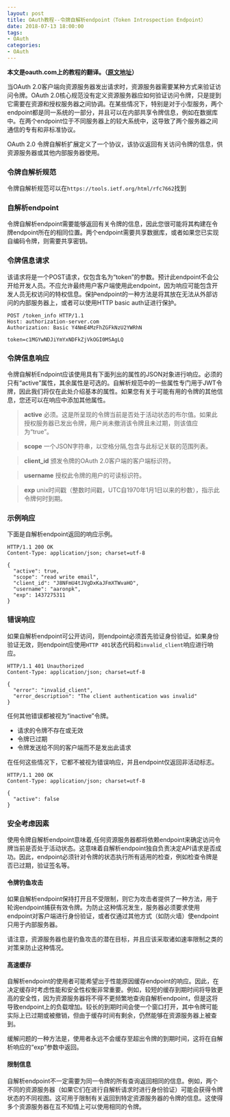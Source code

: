 ```yaml
---
layout: post
title: OAuth教程--令牌自解析endpoint（Token Introspection Endpoint）
date: 2018-07-13 18:00:00
tags: 
- OAuth
categories:
- OAuth
---
```

**本文是oauth.com上的教程的翻译。（[原文地址](https://www.oauth.com)）**

当OAuth 2.0客户端向资源服务器发出请求时，资源服务器需要某种方式来验证访问令牌。OAuth 2.0核心规范没有定义资源服务器应如何验证访问令牌，只是提到它需要在资源和授权服务器之间协调。在某些情况下，特别是对于小型服务，两个endpoint都是同一系统的一部分，并且可以在内部共享令牌信息，例如在数据库中。在两个endpoint位于不同服务器上的较大系统中，这导致了两个服务器之间通信的专有和非标准协议。

OAuth 2.0 令牌自解析扩展定义了一个协议，该协议返回有关访问令牌的信息，供资源服务器或其他内部服务器使用。

### 令牌自解析规范

令牌自解析规范可以在`https://tools.ietf.org/html/rfc7662`找到

### 自解析endpoint

令牌自解析endpoint需要能够返回有关令牌的信息，因此您很可能将其构建在令牌endpoint所在的相同位置。两个endpoint需要共享数据库，或者如果您已实现自编码令牌，则需要共享密钥。

### 令牌信息请求

该请求将是一个POST请求，仅包含名为“token”的参数。预计此endpoint不会公开给开发人员。不应允许最终用户客户端使用此endpoint，因为响应可能包含开发人员无权访问的特权信息。保护endpoint的一种方法是将其放在无法从外部访问的内部服务器上，或者可以使用HTTP basic auth证进行保护。

```http
POST /token_info HTTP/1.1
Host: authorization-server.com
Authorization: Basic Y4NmE4MzFhZGFkNzU2YWRhN
 
token=c1MGYwNDJiYmYxNDFkZjVkOGI0MSAgLQ
```

### 令牌信息响应

令牌自解析Endpoint应该使用具有下面列出的属性的JSON对象进行响应。必须的只有“active”属性，其余属性是可选的。自解析规范中的一些属性专门用于JWT令牌，因此我们将仅在此处介绍基本的属性。如果您有关于可能有用的令牌的其他信息，您还可以在响应中添加其他属性。

> **active**
> 必须。这是所呈现的令牌当前是否处于活动状态的布尔值。如果此授权服务器已发出令牌，用户尚未撤消该令牌且未过期，则该值应为“true”。

> **scope**
> 一个JSON字符串，以空格分隔,包含与此标记关联的范围列表。

> **client_id**
颁发令牌的OAuth 2.0客户端的客户端标识符。

> **username**
> 授权此令牌的用户的可读标识符。

> **exp**
> unix时间戳（整数时间戳，UTC自1970年1月1日以来的秒数），指示此令牌何时到期。

### 示例响应

下面是自解析endpoint返回的响应示例。

```http
HTTP/1.1 200 OK
Content-Type: application/json; charset=utf-8
 
{
  "active": true,
  "scope": "read write email",
  "client_id": "J8NFmU4tJVgDxKaJFmXTWvaHO",
  "username": "aaronpk",
  "exp": 1437275311
}
```

### 错误响应

如果自解析endpoint可公开访问，则endpoint必须首先验证身份验证。如果身份验证无效，则endpoint应使用`HTTP 401`状态代码和`invalid_client`响应进行响应。

```http
HTTP/1.1 401 Unauthorized
Content-Type: application/json; charset=utf-8
 
{
  "error": "invalid_client",
  "error_description": "The client authentication was invalid"
}
```

任何其他错误都被视为“inactive”令牌。

- 请求的令牌不存在或无效
- 令牌已过期
- 令牌发送给不同的客户端而不是发出此请求

在任何这些情况下，它都不被视为错误响应，并且endpoint仅返回非活动标志。

```http
HTTP/1.1 200 OK
Content-Type: application/json; charset=utf-8
 
{
  "active": false
}
```

### 安全考虑因素

使用令牌自解析endpoint意味着,任何资源服务器都将依赖endpoint来确定访问令牌当前是否处于活动状态。这意味着自解析endpoint独自负责决定API请求是否成功。因此，endpoint必须针对令牌的状态执行所有适用的检查，例如检查令牌是否已过期，验证签名等。

#### 令牌钓鱼攻击

如果自解析endpoint保持打开且不受限制，则它为攻击者提供了一种方法，用于轮询endpoint捕获有效令牌。为防止这种情况发生，服务器必须要求使用endpoint对客户端进行身份验证，或者仅通过其他方式（如防火墙）使endpoint只用于内部服务器。

请注意，资源服务器也是钓鱼攻击的潜在目标，并且应该采取诸如速率限制之类的对策来防止这种情况。

#### 高速缓存

自解析endpoint的使用者可能希望出于性能原因缓存endpoint的响应。因此，在决定缓存时考虑性能和安全性权衡非常重要。例如，较短的缓存到期时间将导致更高的安全性，因为资源服务器将不得不更频繁地查询自解析endpoint，但是这将导致endpoint上的负载增加。较长的到期时间会使一个窗口打开，其中令牌可能实际上已过期或被撤销，但由于缓存时间有剩余，仍然能够在资源服务器上被查到。

缓解问题的一种方法是，使用者永远不会缓存至超出令牌的到期时间，这将在自解析响应的“exp”参数中返回。

#### 限制信息

自解析endpoint不一定需要为同一令牌的所有查询返回相同的信息。例如，两个不同的资源服务器（如果它们在进行自解析请求时进行身份验证）可能会获得令牌状态的不同视图。这可用于限制有关返回到特定资源服务器的令牌的信息。这使得多个资源服务器在互不知情上可以使用相同的令牌。